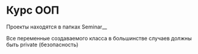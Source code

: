 # Курс ООП
Проекты находятся в папках Seminar__

Все переменные создаваемого класса в большинстве случаев должны быть private (безопасность)
